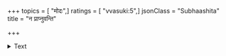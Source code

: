 +++
topics = [ "मोदः",]
ratings = [ "vvasuki:5",]
jsonClass = "Subhaashita"
title = "न प्राप्नुवन्ति"

+++

<details><summary>Text</summary>

न प्राप्नुवन्ति यतयो रुदितेन मोक्षं स्वर्गायतिं न परिहासकथा रुणद्धि।  
तस्मात्प्रतीतमनसा हसितव्यमेव वृत्तिं बुधेन खलु कौरुकुचीं विहाय ॥
</details>

